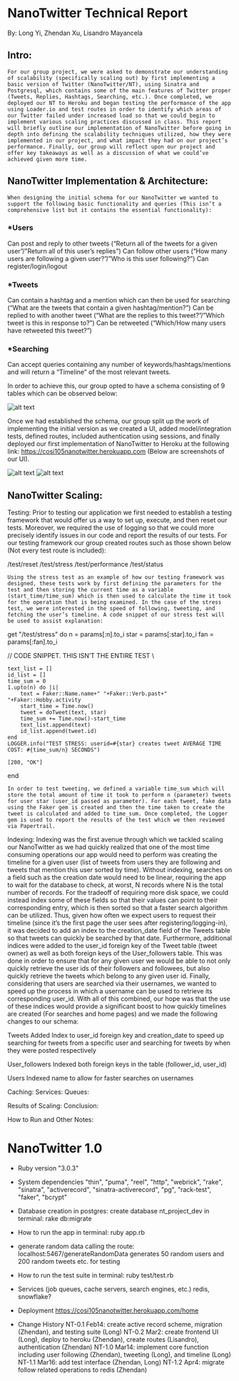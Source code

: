 # NanoTwitter Technical Report
By: Long Yi, Zhendan Xu, Lisandro Mayancela

## Intro:
    For our group project, we were asked to demonstrate our understanding of scalability (specifically scaling out) by first implementing a basic version of Twitter (NanoTwitter/NT), using Sinatra and Postgresql, which contains some of the main features of Twitter proper (Tweets, Replies, Hashtags, Searching, etc.). Once completed, we deployed our NT to Heroku and began testing the performance of the app using Loader.io and test routes in order to identify which areas of our Twitter failed under increased load so that we could begin to implement various scaling practices discussed in class. This report will briefly outline our implementation of NanoTwitter before going in depth into defining the scalability techniques utilized, how they were implemented in our project, and what impact they had on our project’s performance. Finally, our group will reflect upon our project and offer key takeaways as well as a discussion of what we could’ve achieved given more time.

## NanoTwitter Implementation & Architecture:
    When designing the initial schema for our NanoTwitter we wanted to support the following basic functionality and queries (This isn’t a comprehensive list but it contains the essential functionality):

### *Users
Can post and reply to other tweets (“Return all of the tweets for a given user”/”Return all of this user’s replies”)
Can follow other users (“How many users are following a given user?”/”Who is this user following?”)
Can register/login/logout

### *Tweets
Can contain a hashtag and a mention which can then be used for searching (“What are the tweets that contain a given hashtag/mention?”)
Can be replied to with another tweet (“What are the replies to this tweet?”/”Which tweet is this in response to?”)
Can be retweeted (“Which/How many users have retweeted this tweet?”)

### *Searching
Can accept queries containing any number of keywords/hashtags/mentions and will return a “Timeline” of the most relevant tweets.

In order to achieve this, our group opted to have a schema consisting of 9 tables which can be observed below:

![alt text](public/database.png)

Once we had established the schema, our group split up the work of implementing the initial version as we created a UI, added model/integration tests, defined routes, included authentication using sessions, and finally deployed our first implementation of NanoTwitter to Heroku at the following link: https://cosi105nanotwitter.herokuapp.com (Below are screenshots of our UI). 

![alt text](public/login.jpg)
![alt text](public/user.png)

## NanoTwitter Scaling:

Testing:
Prior to testing our application we first needed to establish a testing framework that would offer us a way to set up, execute, and then reset our tests. Moreover, we required the use of logging so that we could more precisely identify issues in our code and report the results of our tests. For our testing framework our group created routes such as those shown below (Not every test route is included):

/test/reset
/test/stress
/test/performance
/test/status

    Using the stress test as an example of how our testing framework was designed, these tests work by first defining the parameters for the test and then storing the current time as a variable (start_time/time_sum) which is then used to calculate the time it took for the operation that is being examined. In the case of the stress test, we were interested in the speed of following, tweeting, and fetching the user’s timeline. A code snippet of our stress test will be used to assist explanation:
    
get "/test/stress" do
    n = params[:n].to_i
    star = params[:star].to_i
    fan = params[:fan].to_i
 
// CODE SNIPPET. THIS ISN’T THE ENTIRE TEST \\
 
    text_list = []
    id_list = []
    time_sum = 0
    1.upto(n) do |i|
        text = Faker::Name.name+" "+Faker::Verb.past+" "+Faker::Hobby.activity
        start_time = Time.now()
        tweet = doTweet(text, star)
        time_sum += Time.now()-start_time
        text_list.append(text)
        id_list.append(tweet.id)
    end
    LOGGER.info("TEST STRESS: userid=#{star} creates tweet AVERAGE TIME COST: #{time_sum/n} SECONDS")
 
    [200, "OK"]
end

    In order to test tweeting, we defined a variable time_sum which will store the total amount of time it took to perform n (parameter) tweets for user star (user_id passed as parameter). For each tweet, fake data using the Faker gem is created and then the time taken to create the tweet is calculated and added to time_sum. Once completed, the Logger gem is used to report the results of the test which we then reviewed via Papertrail.

Indexing:
    Indexing was the first avenue through which we tackled scaling our NanoTwitter as we had quickly realized that one of the most time consuming operations our app would need to perform was creating the timeline for a given user (list of tweets from users they are following and tweets that mention this user sorted by time). Without indexing, searches on a field such as the creation date would need to be linear, requiring the app to wait for the database to check, at worst, N records where N is the total number of records. For the tradeoff of requiring more disk space, we could instead index some of these fields so that their values can point to their corresponding entry, which is then sorted so that a faster search algorithm can be utilized. Thus, given how often we expect users to request their timeline (since it’s the first page the user sees after registering/logging-in), it was decided to add an index to the creation_date field of the Tweets table so that tweets can quickly be searched by that date. Furthermore, additional indices were added to the user_id foreign key of the Tweet table (tweet owner) as well as both foreign keys of the User_followers table. This was done in order to ensure that for any given user we would be able to not only quickly retrieve the user ids of their followers and followees, but also quickly retrieve the tweets which belong to any given user id. Finally, considering that users are searched via their usernames, we wanted to speed up the process in which a username can be used to retrieve its corresponding user_id. 
With all of this combined, our hope was that the use of these indices would provide a significant boost to how quickly timelines are created (For searches and home pages) and we made the following changes to our schema:

Tweets
Added Index to user_id foreign key and creation_date to speed up searching for tweets from a specific user and searching for tweets by when they were posted respectively

User_followers
Indexed both foreign keys in the table (follower_id, user_id)

Users
Indexed name to allow for faster searches on usernames 

Caching:
Services:
Queues:

Results of Scaling:
Conclusion:


How to Run and Other Notes:
# NanoTwitter 1.0
* Ruby version
"3.0.3"

* System dependencies
 "thin", "puma", "reel", "http", "webrick", "rake", "sinatra", "activerecord", "sinatra-activerecord", "pg", "rack-test", "faker", "bcrypt"

* Database creation
in postgres: create database nt_project_dev
in terminal: rake db:migrate

* How to run the app
in terminal: ruby app.rb

* generate random data
calling the route: localhost:5467/generateRandomData
generates 50 random users and 200 random tweets etc. for testing 

* How to run the test suite
in terminal: ruby test/test.rb

* Services (job queues, cache servers, search engines, etc.)
redis, snowflake?

* Deployment
https://cosi105nanotwitter.herokuapp.com/home

* Change History
NT-0.1 Feb14: create active record scheme, migration (Zhendan), and testing suite (Long)
NT-0.2 Mar2: create frontend UI (Long), deploy to heroku (Zhendan), create routes (Lisandro), authentication (Zhendan)
NT-1.0 Mar14: implement core function including user following (Zhendan), tweeting (Long), and timeline (Long)
NT-1.1 Mar16: add test interface (Zhendan, Long)
NT-1.2 Apr4: migrate follow related operations to redis (Zhendan)

  
